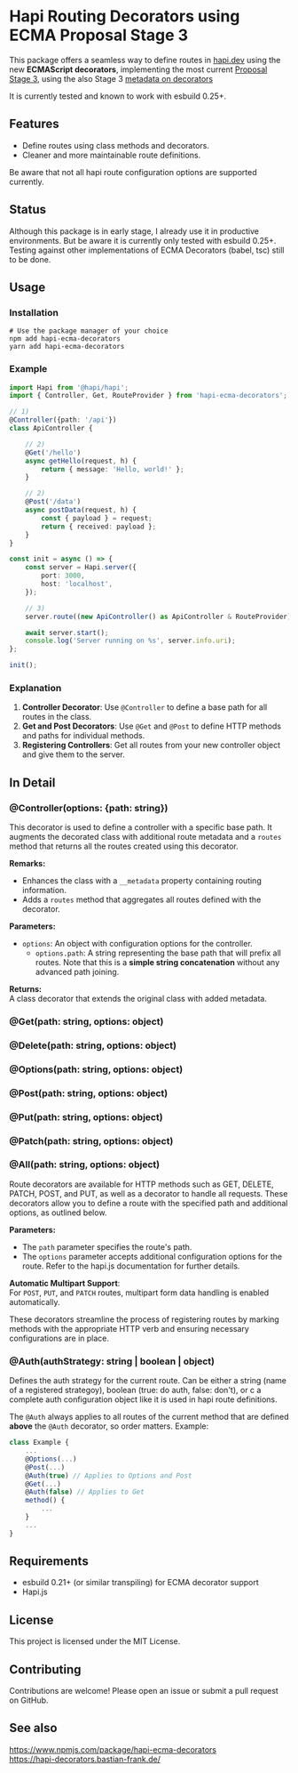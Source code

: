 # Hapi Routing Decorators using ECMA Proposal Stage 3

This package offers a seamless way to define routes in [hapi.dev](https://hapi.dev) using the new **ECMAScript decorators**, implementing the most current [Proposal Stage 3](https://github.com/tc39/proposal-decorators), using the also Stage 3 [metadata on decorators](https://github.com/tc39/proposal-decorator-metadata)

It is currently tested and known to work with esbuild 0.25+.

## Features

- Define routes using class methods and decorators.
- Cleaner and more maintainable route definitions.

Be aware that not all hapi route configuration options are supported currently.

## Status

Although this package is in early stage, I already use it in productive environments. But be aware it is currently only tested with esbuild 0.25+. Testing against other implementations of ECMA Decorators (babel, tsc) still to be done.

## Usage

### Installation

```shell
# Use the package manager of your choice
npm add hapi-ecma-decorators
yarn add hapi-ecma-decorators
```

### Example

```typescript
import Hapi from '@hapi/hapi';
import { Controller, Get, RouteProvider } from 'hapi-ecma-decorators';

// 1)
@Controller({path: '/api'})
class ApiController {

    // 2)
    @Get('/hello')
    async getHello(request, h) {
        return { message: 'Hello, world!' };
    }

    // 2)
    @Post('/data')
    async postData(request, h) {
        const { payload } = request;
        return { received: payload };
    }
}

const init = async () => {
    const server = Hapi.server({
        port: 3000,
        host: 'localhost',
    });

    // 3)
    server.route((new ApiController() as ApiController & RouteProvider).routes());

    await server.start();
    console.log('Server running on %s', server.info.uri);
};

init();
```

### Explanation

1. **Controller Decorator**: Use `@Controller` to define a base path for all routes in the class.
2. **Get and Post Decorators**: Use `@Get` and `@Post` to define HTTP methods and paths for individual methods.
3. **Registering Controllers**: Get all routes from your new controller object and give them to the server. 

## In Detail

### @Controller(options: {path: string})

This decorator is used to define a controller with a specific base path. It augments the decorated class with additional route metadata and a `routes` method that returns all the routes created using this decorator.

**Remarks:**  
- Enhances the class with a `__metadata` property containing routing information.
- Adds a `routes` method that aggregates all routes defined with the decorator.

**Parameters:**  
- `options`: An object with configuration options for the controller.
    - `options.path`: A string representing the base path that will prefix all routes. Note that this is a **simple string concatenation** without any advanced path joining.

**Returns:**  
A class decorator that extends the original class with added metadata.

### @Get(path: string, options: object)
### @Delete(path: string, options: object)
### @Options(path: string, options: object)
### @Post(path: string, options: object)
### @Put(path: string, options: object)
### @Patch(path: string, options: object)
### @All(path: string, options: object)

Route decorators are available for HTTP methods such as GET, DELETE, PATCH, POST, and PUT, as well as a decorator to handle all requests. These decorators allow you to define a route with the specified path and additional options, as outlined below.

**Parameters:**  
- The `path` parameter specifies the route's path.
- The `options` parameter accepts additional configuration options for the route. Refer to the hapi.js documentation for further details.

**Automatic Multipart Support**:  
    For `POST`, `PUT`, and `PATCH` routes, multipart form data handling is enabled automatically.

These decorators streamline the process of registering routes by marking methods with the appropriate HTTP verb and ensuring necessary configurations are in place.

### @Auth(authStrategy: string | boolean | object)

Defines the auth strategy for the current route. Can be either a string (name of a registered strategoy), boolean (true: do auth, false: don't), or c a complete auth configuration object like it is used in hapi route definitions.

The `@Auth` always applies to all routes of the current method that are defined **above** the `@Auth` decorator, so order matters. Example:

```javascript
class Example {
    ...
    @Options(...)
    @Post(...)
    @Auth(true) // Applies to Options and Post
    @Get(...)
    @Auth(false) // Applies to Get
    method() {
        ...
    }
    ...
}
```


## Requirements

- esbuild 0.21+ (or similar transpiling) for ECMA decorator support
- Hapi.js

## License

This project is licensed under the MIT License.

## Contributing

Contributions are welcome! Please open an issue or submit a pull request on GitHub.

## See also

https://www.npmjs.com/package/hapi-ecma-decorators  
https://hapi-decorators.bastian-frank.de/

